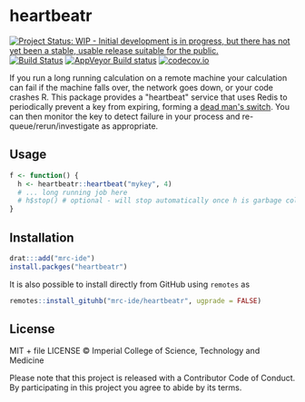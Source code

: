 # heartbeatr

[![Project Status: WIP - Initial development is in progress, but there has not yet been a stable, usable release suitable for the public.](http://www.repostatus.org/badges/latest/wip.svg)](http://www.repostatus.org/#wip)
[![Build Status](https://travis-ci.org/mrc-ide/heartbeatr.svg?branch=master)](https://travis-ci.org/mrc-ide/heartbeatr)
[![AppVeyor Build status](https://ci.appveyor.com/api/projects/status/8s3iel9x9low0lfp/branch/master?svg=true)](https://ci.appveyor.com/project/richfitz/heartbeatr/branch/master)
[![codecov.io](https://codecov.io/github/mrc-ide/heartbeatr/coverage.svg?branch=master)](https://codecov.io/github/mrc-ide/heartbeatr?branch=master)

If you run a long running calculation on a remote machine your calculation can fail if the machine falls over, the network goes down, or your code crashes R.  This package provides a "heartbeat" service that uses Redis to periodically prevent a key from expiring, forming a [dead man's switch](https://en.wikipedia.org/wiki/Dead_man%27s_switch).  You can then monitor the key to detect failure in your process and re-queue/rerun/investigate as appropriate.

## Usage

```r
f <- function() {
  h <- heartbeatr::heartbeat("mykey", 4)
  # ... long running job here
  # h$stop() # optional - will stop automatically once h is garbage collected
}
```

## Installation

``` r
drat:::add("mrc-ide")
install.packges("heartbeatr")
```

It is also possible to install directly from GitHub using `remotes` as

``` r
remotes::install_gituhb("mrc-ide/heartbeatr", ugprade = FALSE)
```

## License

MIT + file LICENSE © Imperial College of Science, Technology and Medicine

Please note that this project is released with a Contributor Code of Conduct. By participating in this project you agree to abide by its terms.
